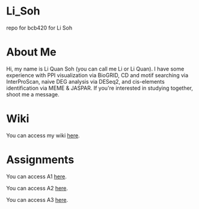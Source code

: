 # Li_Soh
repo for bcb420 for Li Soh

# About Me
Hi, my name is Li Quan Soh (you can call me Li or Li Quan). I have some experience with PPI visualization via BioGRID, CD and motif searching via InterProScan, naive DEG analysis via DESeq2, and cis-elements identification via MEME & JASPAR. If you're interested in studying together, shoot me a message.

# Wiki
You can access my wiki [here](https://github.com/bcb420-2024/Li_Soh/wiki).

# Assignments
You can access A1 [here](https://github.com/bcb420-2024/Li_Soh/blob/main/asgmt1.html).

You can access A2 [here](https://github.com/bcb420-2024/Li_Soh/blob/main/asgmt2.html).

You can access A3 [here](https://github.com/bcb420-2024/Li_Soh/blob/main/asgmt3/asgmt3.html).

